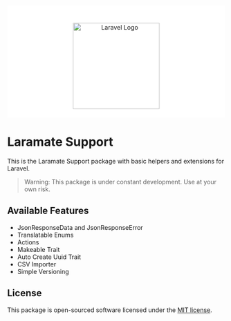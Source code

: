 <p align="center" style="background: white; padding: 40px 20px 20px 20px"><a href="https://laramate.de" target="_blank"><img src="https://laramate.de/laramate.webp" width="200" alt="Laravel Logo"></a></p>

# Laramate Support

This is the Laramate Support package with basic helpers and extensions for Laravel.

> Warning: This package is under constant development. Use at your own risk.


## Available Features

- JsonResponseData and JsonResponseError
- Translatable Enums
- Actions
- Makeable Trait
- Auto Create Uuid Trait
- CSV Importer
- Simple Versioning

## License

This package is open-sourced software licensed under the [MIT license](LICENSE.md).